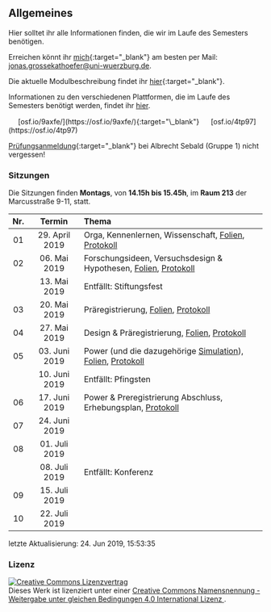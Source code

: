 ## Allgemeines

Hier solltet ihr alle Informationen finden, die wir im Laufe des
Semesters benötigen.

Erreichen könnt ihr
[mich](http://www.i1.psychologie.uni-wuerzburg.de/ekp/personen/jonas-grossekathoefer/){:target="\_blank"}
am besten per Mail: <jonas.grossekathoefer@uni-wuerzburg.de>.

Die aktuelle Modulbeschreibung findet ihr
[hier](https://www2.uni-wuerzburg.de/mhb/MB-de-06-PSY-EFM-152-m01.pdf){:target="\_blank"}.

Informationen zu den verschiedenen Plattformen, die im Laufe des
Semesters benötigt werden, findet ihr
[hier](material/account.html).

<img src="https://s3.amazonaws.com/cloud.ohloh.net/attachments/88839/circle_logo_med.png" width="15" height="15" />
[osf.io/9axfe/](https://osf.io/9axfe/){:target="\_blank"}

<img src="https://cdn.cos.io/media/images/prereg-badge.original.png" width="15" height="15" />
[osf.io/4tp97](https://osf.io/4tp97)

[Prüfungsanmeldung](https://www-sbhome1.zv.uni-wuerzburg.de/qisserver/rds?state=verpublish&status=init&vmfile=no&publishid=201046&moduleCall=webInfo&publishConfFile=webInfo&publishSubDir=veranstaltung){:target="\_blank"}
bei Albrecht Sebald (Gruppe 1) nicht vergessen\!

### Sitzungen

Die Sitzungen finden **Montags**, von **14.15h bis 15.45h**, im **Raum
213** der Marcusstraße 9-11,
statt.

| Nr. |     Termin      | Thema                                                                                                                                            |
| :-: | :-------------: | :----------------------------------------------------------------------------------------------------------------------------------------------- |
| 01  | 29\. April 2019 | Orga, Kennenlernen, Wissenschaft, [Folien](./slides/01-orga.html), [Protokoll](./protocols/01-protocol.html)                                     |
| 02  |  06\. Mai 2019  | Forschungsideen, Versuchsdesign & Hypothesen, [Folien](./slides/02-hypo.html), [Protokoll](./protocols/02-protocol.html)                         |
|     |  13\. Mai 2019  | Entfällt: Stiftungsfest                                                                                                                          |
| 03  |  20\. Mai 2019  | Präregistrierung, [Folien](./slides/03-prereg.html), [Protokoll](./protocols/03-protocol.html)                                                   |
| 04  |  27\. Mai 2019  | Design & Präregistrierung, [Folien](./slides/04-prep.html), [Protokoll](./protocols/04-protocol.html)                                            |
| 05  | 03\. Juni 2019  | Power (und die dazugehörige [Simulation](./material/analysis.html)), [Folien](./slides/05-power.html), [Protokoll](./protocols/05-protocol.html) |
|     | 10\. Juni 2019  | Entfällt: Pfingsten                                                                                                                              |
| 06  | 17\. Juni 2019  | Power & Preregistrierung Abschluss, Erhebungsplan, [Protokoll](./protocols/06-protocol.html)                                                     |
| 07  | 24\. Juni 2019  |                                                                                                                                                  |
| 08  | 01\. Juli 2019  |                                                                                                                                                  |
|     | 08\. Juli 2019  | Entfällt: Konferenz                                                                                                                              |
| 09  | 15\. Juli 2019  |                                                                                                                                                  |
| 10  | 22\. Juli 2019  |                                                                                                                                                  |

letzte Aktualisierung: 24. Jun 2019,
15:53:35

### Lizenz

<a rel="license" href="http://creativecommons.org/licenses/by-sa/4.0/"><img alt="Creative Commons Lizenzvertrag" style="border-width:0" src="https://i.creativecommons.org/l/by-sa/4.0/88x31.png" /></a><br />Dieses
Werk ist lizenziert unter einer
<a rel="license" href="http://creativecommons.org/licenses/by-sa/4.0/">Creative
Commons Namensnennung - Weitergabe unter gleichen Bedingungen 4.0
International Lizenz </a>.
